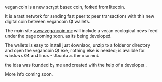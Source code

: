 vegan coin is a new scrypt based coin, forked from litecoin. 

It is a fast network for sending fast peer to peer transactions with this new digital coin between vegancoin Qt wallets. 

The main site www.vegancoin.me will include a vegan ecological news feed under the page coming soon. as its being developed.

The wallets is easy to install just downlaod, unzip to a folder or directory and open the vegancoin Qt exe, nothing else is needed;
is availble for windows 64 and linux - Ubuntu at the moment. 

the idea was founded by me and created with the help of a developer .

More info coming soon. 






